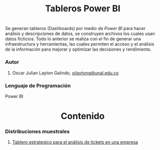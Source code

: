<h1 align="center">Tableros Power BI</h1>
<h1 align="center"></h1>

Se generan tableros (Dashboards) por medio de *Power BI* para hacer análisis y descripciones de datos, se construyen archivos los cuales usan datos ficticios. Todo lo anterior se realiza con el fin de generar una  infraestructura y herramientas, las cuales permiten el acceso y el análisis de la información para mejorar y optimizar las decisiones y rendimiento.

<h3>Autor</h3>

1. Oscar Julian Layton Galindo, ojlaytong@unal.edu.co



<h3>Lenguaje de Programación </h3>

Power BI


<h1 align='center'> Contenido</h1>



<h3> Distribuciones muestrales </h3>

1. [Tablero estrategico para el análisis de tickets en una empresa](https://app.powerbi.com/view?r=eyJrIjoiYjEwY2ZjNjYtZDUzZi00MDU0LThlMmEtNzhjNjg4N2RiZmY3IiwidCI6IjMwMGE5NDNhLTkyNDctNGQ1Zi1iYTNkLTk5MTQxYWQyZjUxZCJ9)

